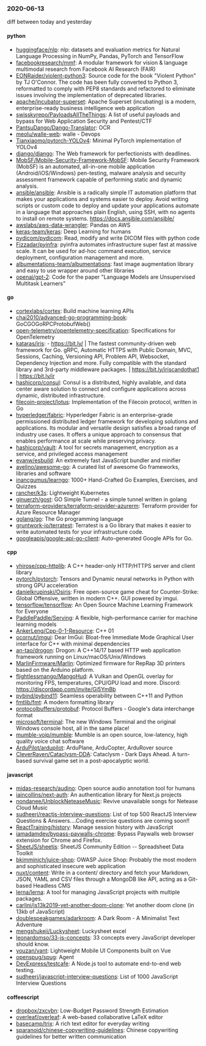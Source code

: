 ### 2020-06-13
diff between today and yesterday

#### python
* [huggingface/nlp](https://github.com/huggingface/nlp):  nlp: datasets and evaluation metrics for Natural Language Processing in NumPy, Pandas, PyTorch and TensorFlow
* [facebookresearch/mmf](https://github.com/facebookresearch/mmf): A modular framework for vision & language multimodal research from Facebook AI Research (FAIR)
* [EONRaider/violent-python3](https://github.com/EONRaider/violent-python3): Source code for the book "Violent Python" by TJ O'Connor. The code has been fully converted to Python 3, reformatted to comply with PEP8 standards and refactored to eliminate issues involving the implementation of deprecated libraries.
* [apache/incubator-superset](https://github.com/apache/incubator-superset): Apache Superset (incubating) is a modern, enterprise-ready business intelligence web application
* [swisskyrepo/PayloadsAllTheThings](https://github.com/swisskyrepo/PayloadsAllTheThings): A list of useful payloads and bypass for Web Application Security and Pentest/CTF
* [PantsuDango/Dango-Translator](https://github.com/PantsuDango/Dango-Translator):   OCR
* [meolu/walle-web](https://github.com/meolu/walle-web): walle -  Devops
* [Tianxiaomo/pytorch-YOLOv4](https://github.com/Tianxiaomo/pytorch-YOLOv4): Minimal PyTorch implementation of YOLOv4
* [django/django](https://github.com/django/django): The Web framework for perfectionists with deadlines.
* [MobSF/Mobile-Security-Framework-MobSF](https://github.com/MobSF/Mobile-Security-Framework-MobSF): Mobile Security Framework (MobSF) is an automated, all-in-one mobile application (Android/iOS/Windows) pen-testing, malware analysis and security assessment framework capable of performing static and dynamic analysis.
* [ansible/ansible](https://github.com/ansible/ansible): Ansible is a radically simple IT automation platform that makes your applications and systems easier to deploy. Avoid writing scripts or custom code to deploy and update your applications  automate in a language that approaches plain English, using SSH, with no agents to install on remote systems. https://docs.ansible.com/ansible/
* [awslabs/aws-data-wrangler](https://github.com/awslabs/aws-data-wrangler): Pandas on AWS
* [keras-team/keras](https://github.com/keras-team/keras): Deep Learning for humans
* [pydicom/pydicom](https://github.com/pydicom/pydicom): Read, modify and write DICOM files with python code
* [Fizzadar/pyinfra](https://github.com/Fizzadar/pyinfra): pyinfra automates infrastructure super fast at massive scale. It can be used for ad-hoc command execution, service deployment, configuration management and more.
* [albumentations-team/albumentations](https://github.com/albumentations-team/albumentations): fast image augmentation library and easy to use wrapper around other libraries
* [openai/gpt-2](https://github.com/openai/gpt-2): Code for the paper "Language Models are Unsupervised Multitask Learners"

#### go
* [cortexlabs/cortex](https://github.com/cortexlabs/cortex): Build machine learning APIs
* [chai2010/advanced-go-programming-book](https://github.com/chai2010/advanced-go-programming-book):  GoCGOGoRPCProtobufWeb()
* [open-telemetry/opentelemetry-specification](https://github.com/open-telemetry/opentelemetry-specification): Specifications for OpenTelemetry
* [kataras/iris](https://github.com/kataras/iris):  - https://bit.ly/ | The fastest community-driven web framework for Go. gRPC, Automatic HTTPS with Public Domain, MVC, Sessions, Caching, Versioning API, Problem API, Websocket, Dependency Injection and more. Fully compatible with the standard library and 3rd-party middleware packages. | https://bit.ly/iriscandothat1 | https://bit.ly/ir
* [hashicorp/consul](https://github.com/hashicorp/consul): Consul is a distributed, highly available, and data center aware solution to connect and configure applications across dynamic, distributed infrastructure.
* [filecoin-project/lotus](https://github.com/filecoin-project/lotus): Implementation of the Filecoin protocol, written in Go
* [hyperledger/fabric](https://github.com/hyperledger/fabric): Hyperledger Fabric is an enterprise-grade permissioned distributed ledger framework for developing solutions and applications. Its modular and versatile design satisfies a broad range of industry use cases. It offers a unique approach to consensus that enables performance at scale while preserving privacy.
* [hashicorp/vault](https://github.com/hashicorp/vault): A tool for secrets management, encryption as a service, and privileged access management
* [evanw/esbuild](https://github.com/evanw/esbuild): An extremely fast JavaScript bundler and minifier
* [avelino/awesome-go](https://github.com/avelino/awesome-go): A curated list of awesome Go frameworks, libraries and software
* [inancgumus/learngo](https://github.com/inancgumus/learngo): 1000+ Hand-Crafted Go Examples, Exercises, and Quizzes
* [rancher/k3s](https://github.com/rancher/k3s): Lightweight Kubernetes
* [ginuerzh/gost](https://github.com/ginuerzh/gost): GO Simple Tunnel - a simple tunnel written in golang
* [terraform-providers/terraform-provider-azurerm](https://github.com/terraform-providers/terraform-provider-azurerm): Terraform provider for Azure Resource Manager
* [golang/go](https://github.com/golang/go): The Go programming language
* [gruntwork-io/terratest](https://github.com/gruntwork-io/terratest): Terratest is a Go library that makes it easier to write automated tests for your infrastructure code.
* [googleapis/google-api-go-client](https://github.com/googleapis/google-api-go-client): Auto-generated Google APIs for Go.

#### cpp
* [yhirose/cpp-httplib](https://github.com/yhirose/cpp-httplib): A C++ header-only HTTP/HTTPS server and client library
* [pytorch/pytorch](https://github.com/pytorch/pytorch): Tensors and Dynamic neural networks in Python with strong GPU acceleration
* [danielkrupinski/Osiris](https://github.com/danielkrupinski/Osiris): Free open-source game cheat for Counter-Strike: Global Offensive, written in modern C++. GUI powered by imgui.
* [tensorflow/tensorflow](https://github.com/tensorflow/tensorflow): An Open Source Machine Learning Framework for Everyone
* [PaddlePaddle/Serving](https://github.com/PaddlePaddle/Serving): A flexible, high-performance carrier for machine learning models
* [AnkerLeng/Cpp-0-1-Resource](https://github.com/AnkerLeng/Cpp-0-1-Resource): C++  01
* [ocornut/imgui](https://github.com/ocornut/imgui): Dear ImGui: Bloat-free Immediate Mode Graphical User interface for C++ with minimal dependencies
* [an-tao/drogon](https://github.com/an-tao/drogon): Drogon: A C++14/17 based HTTP web application framework running on Linux/macOS/Unix/Windows
* [MarlinFirmware/Marlin](https://github.com/MarlinFirmware/Marlin): Optimized firmware for RepRap 3D printers based on the Arduino platform.
* [flightlessmango/MangoHud](https://github.com/flightlessmango/MangoHud): A Vulkan and OpenGL overlay for monitoring FPS, temperatures, CPU/GPU load and more. Discord: https://discordapp.com/invite/Gj5YmBb
* [pybind/pybind11](https://github.com/pybind/pybind11): Seamless operability between C++11 and Python
* [fmtlib/fmt](https://github.com/fmtlib/fmt): A modern formatting library
* [protocolbuffers/protobuf](https://github.com/protocolbuffers/protobuf): Protocol Buffers - Google's data interchange format
* [microsoft/terminal](https://github.com/microsoft/terminal): The new Windows Terminal and the original Windows console host, all in the same place!
* [mumble-voip/mumble](https://github.com/mumble-voip/mumble): Mumble is an open source, low-latency, high quality voice chat software
* [ArduPilot/ardupilot](https://github.com/ArduPilot/ardupilot): ArduPlane, ArduCopter, ArduRover source
* [CleverRaven/Cataclysm-DDA](https://github.com/CleverRaven/Cataclysm-DDA): Cataclysm - Dark Days Ahead. A turn-based survival game set in a post-apocalyptic world.

#### javascript
* [midas-research/audino](https://github.com/midas-research/audino): Open source audio annotation tool for humans
* [iaincollins/next-auth](https://github.com/iaincollins/next-auth): An authentication library for Next.js projects
* [nondanee/UnblockNeteaseMusic](https://github.com/nondanee/UnblockNeteaseMusic): Revive unavailable songs for Netease Cloud Music
* [sudheerj/reactjs-interview-questions](https://github.com/sudheerj/reactjs-interview-questions): List of top 500 ReactJS Interview Questions & Answers....Coding exercise questions are coming soon!!
* [ReactTraining/history](https://github.com/ReactTraining/history): Manage session history with JavaScript
* [iamadamdev/bypass-paywalls-chrome](https://github.com/iamadamdev/bypass-paywalls-chrome): Bypass Paywalls web browser extension for Chrome and Firefox.
* [SheetJS/sheetjs](https://github.com/SheetJS/sheetjs):  SheetJS Community Edition -- Spreadsheet Data Toolkit
* [bkimminich/juice-shop](https://github.com/bkimminich/juice-shop): OWASP Juice Shop: Probably the most modern and sophisticated insecure web application
* [nuxt/content](https://github.com/nuxt/content): Write in a content/ directory and fetch your Markdown, JSON, YAML and CSV files through a MongoDB like API, acting as a Git-based Headless CMS
* [lerna/lerna](https://github.com/lerna/lerna):  A tool for managing JavaScript projects with multiple packages.
* [carlini/js13k2019-yet-another-doom-clone](https://github.com/carlini/js13k2019-yet-another-doom-clone): Yet another doom clone (in 13kb of JavaScript)
* [doublespeakgames/adarkroom](https://github.com/doublespeakgames/adarkroom): A Dark Room - A Minimalist Text Adventure
* [mengshukeji/Luckysheet](https://github.com/mengshukeji/Luckysheet): Luckysheet excel
* [leonardomso/33-js-concepts](https://github.com/leonardomso/33-js-concepts):  33 concepts every JavaScript developer should know.
* [youzan/vant](https://github.com/youzan/vant): Lightweight Mobile UI Components built on Vue
* [openspug/spug](https://github.com/openspug/spug): Agent
* [DevExpress/testcafe](https://github.com/DevExpress/testcafe): A Node.js tool to automate end-to-end web testing.
* [sudheerj/javascript-interview-questions](https://github.com/sudheerj/javascript-interview-questions): List of 1000 JavaScript Interview Questions

#### coffeescript
* [dropbox/zxcvbn](https://github.com/dropbox/zxcvbn): Low-Budget Password Strength Estimation
* [overleaf/overleaf](https://github.com/overleaf/overleaf): A web-based collaborative LaTeX editor
* [basecamp/trix](https://github.com/basecamp/trix): A rich text editor for everyday writing
* [sparanoid/chinese-copywriting-guidelines](https://github.com/sparanoid/chinese-copywriting-guidelines): Chinese copywriting guidelines for better written communication
